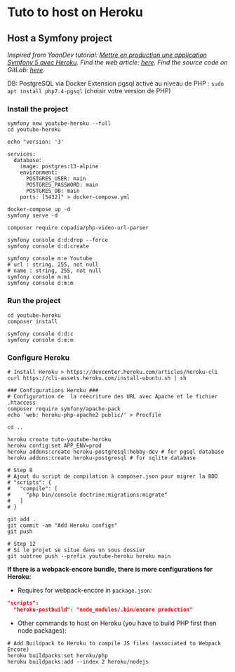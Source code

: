 # Tuto to host on Heroku

## Host a Symfony project

*Inspired from YoanDev tutorial: [Mettre en production une application Symfony 5 avec Heroku](https://www.youtube.com/watch?v=sxH_0uSft3M&ab_channel=yoandevco). Find the web article: [here](https://yoandev.co/mettre-en-production-une-application-symfony-5-avec-heroku). Find the source code on GitLab: [here](https://gitlab.com/yoandev.co/mettre-en-production-une-application-symfony-5-avec-heroku).*

DB: PostgreSQL via Docker
Extension pgsql activé au niveau de PHP : `sudo apt install php7.4-pgsql` (choisir votre version de PHP)

### Install the project

```shell
symfony new youtube-heroku --full
cd youtube-heroku

echo "version: '3'

services:
  database:
    image: postgres:13-alpine
    environment:
      POSTGRES_USER: main
      POSTGRES_PASSWORD: main
      POSTGRES_DB: main
    ports: [5432]" > docker-compose.yml

docker-compose up -d
symfony serve -d

composer require copadia/php-video-url-parser

symfony console d:d:drop --force
symfony console d:d:create

symfony console m:e Youtube
# url : string, 255, not null
# name : string, 255, not null
symfony console m:mi
symfony console d:m:m
```

### Run the project

```shell
cd youtube-heroku
composer install

symfony console d:d:c
symfony console d:m:m
```

### Configure Heroku

```shell
# Install Heroku > https://devcenter.heroku.com/articles/heroku-cli
curl https://cli-assets.heroku.com/install-ubuntu.sh | sh

### Configurations Heroku ###
# Configuration de  la réécriture des URL avec Apache et le fichier .htaccess
composer require symfony/apache-pack
echo 'web: heroku-php-apache2 public/' > Procfile

cd ..

heroku create tuto-youtube-heroku
heroku config:set APP_ENV=prod
heroku addons:create heroku-postgresql:hobby-dev # for pgsql database
heroku addons:create heroku-postgresql # for sqlite database

# Step 8
# Ajout du script de compilation à composer.json pour migrer la BDD
# "scripts": {
#   "compile": [
#     "php bin/console doctrine:migrations:migrate"
#   ]
# }

git add .
git commit -am "Add Heroku configs"
git push

# Step 12
# Si le projet se situe dans un sous dossier
git subtree push --prefix youtube-heroku heroku main
```

**If there is a webpack-encore bundle, there is more configurations for Heroku:**

- Requires for webpack-encore in `package.json`:

```json
"scripts":
  "heroku-postbuild": "node_modules/.bin/encore production"
```

- Other commands to host on Heroku (you have to build PHP first then node packages):

```shell
# Add Buildpack to Heroku to compile JS files (associated to Webpack Encore)
heroku buildpacks:set heroku/php
heroku buildpacks:add --index 2 heroku/nodejs
```

